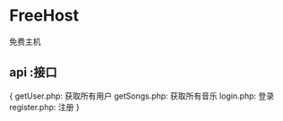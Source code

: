# FreeHost
免费主机
## api :接口
{
  getUser.php: 获取所有用户
  getSongs.php: 获取所有音乐
  login.php: 登录
  register.php: 注册
}
